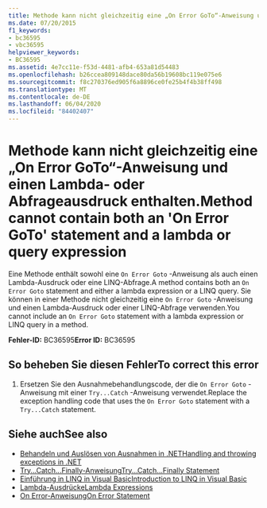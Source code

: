 ```yaml
---
title: Methode kann nicht gleichzeitig eine „On Error GoTo“-Anweisung und einen Lambda- oder Abfrageausdruck enthalten.
ms.date: 07/20/2015
f1_keywords:
- bc36595
- vbc36595
helpviewer_keywords:
- BC36595
ms.assetid: 4e7cc11e-f53d-4481-afb4-653a81d54483
ms.openlocfilehash: b26ccea809148dace80da56b19608bc119e075e6
ms.sourcegitcommit: f8c270376ed905f6a8896ce0fe25b4f4b38ff498
ms.translationtype: MT
ms.contentlocale: de-DE
ms.lasthandoff: 06/04/2020
ms.locfileid: "84402407"
---
```

# <a name="method-cannot-contain-both-an-on-error-goto-statement-and-a-lambda-or-query-expression"></a><span data-ttu-id="0deed-102">Methode kann nicht gleichzeitig eine „On Error GoTo“-Anweisung und einen Lambda- oder Abfrageausdruck enthalten.</span><span class="sxs-lookup"><span data-stu-id="0deed-102">Method cannot contain both an 'On Error GoTo' statement and a lambda or query expression</span></span>
<span data-ttu-id="0deed-103">Eine Methode enthält sowohl eine `On Error Goto` -Anweisung als auch einen Lambda-Ausdruck oder eine LINQ-Abfrage.</span><span class="sxs-lookup"><span data-stu-id="0deed-103">A method contains both an `On Error Goto` statement and either a lambda expression or a LINQ query.</span></span> <span data-ttu-id="0deed-104">Sie können in einer Methode nicht gleichzeitig eine `On Error Goto` -Anweisung und einen Lambda-Ausdruck oder einer LINQ-Abfrage verwenden.</span><span class="sxs-lookup"><span data-stu-id="0deed-104">You cannot include an `On Error Goto` statement with a lambda expression or LINQ query in a method.</span></span>  
  
 <span data-ttu-id="0deed-105">**Fehler-ID:** BC36595</span><span class="sxs-lookup"><span data-stu-id="0deed-105">**Error ID:** BC36595</span></span>  
  
## <a name="to-correct-this-error"></a><span data-ttu-id="0deed-106">So beheben Sie diesen Fehler</span><span class="sxs-lookup"><span data-stu-id="0deed-106">To correct this error</span></span>  
  
1. <span data-ttu-id="0deed-107">Ersetzen Sie den Ausnahmebehandlungscode, der die `On Error Goto` -Anweisung mit einer `Try...Catch` -Anweisung verwendet.</span><span class="sxs-lookup"><span data-stu-id="0deed-107">Replace the exception handling code that uses the `On Error Goto` statement with a `Try...Catch` statement.</span></span>  
  
## <a name="see-also"></a><span data-ttu-id="0deed-108">Siehe auch</span><span class="sxs-lookup"><span data-stu-id="0deed-108">See also</span></span>

- [<span data-ttu-id="0deed-109">Behandeln und Auslösen von Ausnahmen in .NET</span><span class="sxs-lookup"><span data-stu-id="0deed-109">Handling and throwing exceptions in .NET</span></span>](../../standard/exceptions/index.md)
- [<span data-ttu-id="0deed-110">Try...Catch...Finally-Anweisung</span><span class="sxs-lookup"><span data-stu-id="0deed-110">Try...Catch...Finally Statement</span></span>](../language-reference/statements/try-catch-finally-statement.md)
- [<span data-ttu-id="0deed-111">Einführung in LINQ in Visual Basic</span><span class="sxs-lookup"><span data-stu-id="0deed-111">Introduction to LINQ in Visual Basic</span></span>](../programming-guide/language-features/linq/introduction-to-linq.md)
- [<span data-ttu-id="0deed-112">Lambda-Ausdrücke</span><span class="sxs-lookup"><span data-stu-id="0deed-112">Lambda Expressions</span></span>](../programming-guide/language-features/procedures/lambda-expressions.md)
- [<span data-ttu-id="0deed-113">On Error-Anweisung</span><span class="sxs-lookup"><span data-stu-id="0deed-113">On Error Statement</span></span>](../language-reference/statements/on-error-statement.md)
